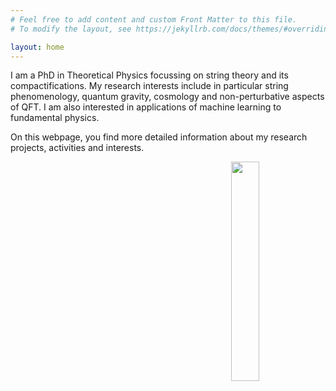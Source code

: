 ```yaml
---
# Feel free to add content and custom Front Matter to this file.
# To modify the layout, see https://jekyllrb.com/docs/themes/#overriding-theme-defaults

layout: home
---
```




I am a PhD in Theoretical Physics focussing on string theory and its compactifications. My research interests include in particular string phenomenology, quantum gravity, cosmology and non-perturbative aspects of QFT. I am also interested in applications of machine learning to fundamental physics.

On this webpage, you find more detailed information about my research projects, activities and interests.

<img style="float: right;" src="{{site.url}}images/profile01.JPG" width="30%" height="auto">
